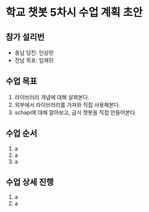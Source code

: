 # 학교 챗봇 5차시 수업 계획 초안

## 참가 설리번

* 충남 당진: 인상민
* 전남 목포: 임재민

## 수업 목표

1. 라이브러리 개념에 대해 살펴본다.
2. 외부에서 라이브러리를 가져와 직접 사용해본다.
3. schapi에 대해 알아보고, 급식 챗봇을 직접 만들어본다.

## 수업 순서

1. a
2. a
3. a

## 수업 상세 진행

1. a
2. a